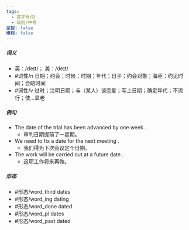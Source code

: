 ```yaml
---
tags:
  - 首字母/D
  - 级别/中考
掌握: false
模糊: false
---
```

##### 词义
- 英：/deɪt/； 美：/deɪt/
- #词性/n  日期；约会；时候；时期；年代；日子；约会对象；海枣；约见时间；会晤时间
- #词性/v  过时；注明日期；与（某人）谈恋爱；写上日期；确定年代；不流行；使…显老
##### 例句
- The date of the trial has been advanced by one week .
	- 审判日期提前了一星期。
- We need to fix a date for the next meeting .
	- 我们得为下次会议定个日期。
- The work will be carried out at a future date .
	- 这项工作将来再做。
##### 形态
- #形态/word_third dates
- #形态/word_ing dating
- #形态/word_done dated
- #形态/word_pl dates
- #形态/word_past dated
